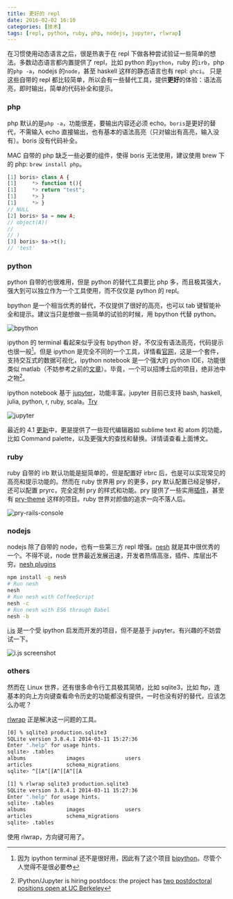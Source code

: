 ```yaml
---
title: 更好的 repl
date: 2016-02-02 16:10
categories: [技术]
tags: [repl, python, ruby, php, nodejs, jupyter, rlwrap]
---
```


在习惯使用动态语言之后，很是热衷于在 repl 下做各种尝试验证一些简单的想法。多数动态语言都内置提供了 repl，比如 python 的`python`，ruby 的`irb`，php 的`php -a`，nodejs 的`node`，甚至 haskell 这样的静态语言也有 repl: `ghci`。 只是这些自带的 repl 都比较简单，所以会有一些替代工具，提供**更好**的体验：语法高亮，即时输出，简单的代码补全和提示。

### php

php 默认的是`php -a`，功能很差，要输出内容还必须 echo。`boris`是更好的替代，不需输入 echo 直接输出，也有基本的语法高亮（只对输出有高亮，输入没有）。boris 没有代码补全。

MAC 自带的 php 缺乏一些必要的组件，使得 boris 无法使用，建议使用 brew 下的 php: `brew install php`。

```php
[1] boris> class A {
[1]     *> function t(){
[1]     *> return "test";
[1]     *> }
[1]     *> }
// NULL
[2] boris> $a = new A;
// object(A)(
//
// )
[3] boris> $a->t();
// 'test'
```

### python

python 自带的也很难用，但是 python 的替代工具要比 php 多，而且极其强大，强大到可以独立作为一个工具使用，而不仅仅是 python 的 repl。

bpython 是一个相当优秀的替代，不仅提供了很好的高亮，也可以 tab 键智能补全和提示。建议当只是想做一些简单的试验的时候，用 bpython 代替 python。

![bpython](http://static.wulfric.me/R-bpython.png "bpython.png")

ipython 的 terminal 看起来似乎没有 bpython 好，不仅没有语法高亮，代码提示也很一般[^2]。但是 ipython 是完全不同的一个工具，详情看[官网](http://ipython.org/)，这是一个套件，支持交互式的数据可视化，ipython notebook 是一个强大的 python IDE，功能很类似 matlab（不妨参考之前的[文章](/2015/10/better-config-for-matplotlib/)）。毕竟，一个可以招博士后的项目，绝非池中之物[^1]。

ipython notebook 基于 [jupyter](http://jupyter.org/)，功能丰富。jupyter 目前已支持 bash, haskell, julia, python, r, ruby, scala。[Try](https://try.jupyter.org/)

![jupyter](http://static.wulfric.me/R-jupyter.png "jupyter.png")

最近的 4.1 [更新](http://blog.jupyter.org/2016/01/08/notebook-4-1-release/)中，更是提供了一些现代编辑器如 sublime text 和 atom 的功能，比如 Command palette，以及更强大的查找和替换。详情请查看上面博文。

### ruby

ruby 自带的 irb 默认功能是挺简单的，但是配置好 irbrc 后，也是可以实现常见的高亮和提示功能的。然而在 ruby 世界用 pry 的更多，pry  默认配置已经足够好，还可以配置 pryrc，完全定制 pry 的样式和功能。pry 提供了一些实用[插件](https://github.com/pry/pry/wiki/Available-plugins)，甚至有 [pry-theme](https://github.com/kyrylo/pry-theme) 这样的项目。ruby 世界对颜值的追求一向不落人后。

![pry-rails-console](http://static.wulfric.me/R-pry-rails-console.png "pry-rails-console.png")

### nodejs

nodejs 除了自带的 node，也有一些第三方 repl 增强。[nesh](http://danielgtaylor.github.io/nesh/) 就是其中很优秀的一个。不得不说，node 世界最近发展迅速，开发者热情高涨，插件、库层出不穷。[nesh plugins](https://www.npmjs.com/browse/keyword/nesh)


```bash
npm install -g nesh
# Run nesh
nesh
# Run nesh with CoffeeScript
nesh -c
# Run nesh with ES6 through Babel
nesh -b
```

[i.js](https://github.com/mksenzov/i.js/tree/master) 是一个受 ipython 启发而开发的项目，但不是基于 jupyter。有兴趣的不妨尝试一下。

![i.js screenshot](https://camo.githubusercontent.com/33b129ac20536958f30b7bc2cacd8a3b7dfdb7a8/687474703a2f2f692e696d6775722e636f6d2f706863597838502e706e67 "i.js screenshot")

### others

然而在 Linux 世界，还有很多命令行工具极其简陋，比如 sqlite3，比如 ftp，连基本的向上方向键查看命令历史的功能都没有提供，一时也没有好的替代，应该怎么办呢？

[rlwrap](https://github.com/hanslub42/rlwrap) 正是解决这一问题的工具。

```bash
[0] % sqlite3 production.sqlite3
SQLite version 3.8.4.1 2014-03-11 15:27:36
Enter ".help" for usage hints.
sqlite> .tables
albums             images             users
articles           schema_migrations
sqlite> ^[[A^[[A^[[A^[[A
```

```bash
[1] % rlwrap sqlite3 production.sqlite3
SQLite version 3.8.4.1 2014-03-11 15:27:36
Enter ".help" for usage hints.
sqlite> .tables
albums             images             users
articles           schema_migrations
sqlite> .tables
```

使用 rlwrap，方向键可用了。

[^1]: IPython/Jupyter is hiring postdocs: the project has [two postdoctoral positions open at UC Berkeley](http://blog.jupyter.org/2015/11/19/project-jupyter-is-hiring-two-postdoctoral-fellows-uc-berkeley)

[^2]: 因为 ipython terminal 还不是很好用，因此有了这个项目 [bipython](http://bipython.org/)。尽管个人觉得不是很必要😳